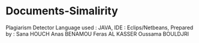 # Documents-Simalirity

Plagiarism Detector
Language used : JAVA,
IDE : Eclips/Netbeans,
Prepared by : Sana HOUCH
              Anas BENAMOU
              Feras AL KASSER
              Oussama BOULDJRI
